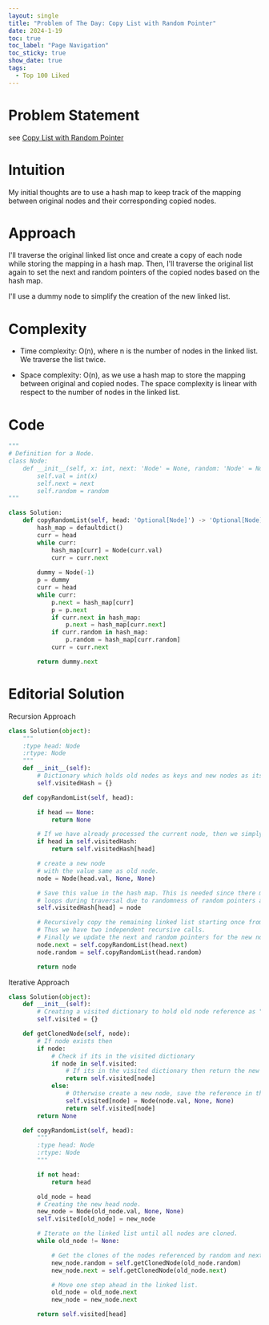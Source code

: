 ```yaml
---
layout: single
title: "Problem of The Day: Copy List with Random Pointer"
date: 2024-1-19
toc: true
toc_label: "Page Navigation"
toc_sticky: true
show_date: true
tags:
  - Top 100 Liked
---
```

# Problem Statement
see [Copy List with Random Pointer](https://leetcode.com/problems/copy-list-with-random-pointer/description/?envType=study-plan-v2&envId=top-100-liked)

# Intuition
My initial thoughts are to use a hash map to keep track of the mapping between original nodes and their corresponding copied nodes.

# Approach
I'll traverse the original linked list once and create a copy of each node while storing the mapping in a hash map. Then, I'll traverse the original list again to set the next and random pointers of the copied nodes based on the hash map.

I'll use a dummy node to simplify the creation of the new linked list.

# Complexity
- Time complexity:
O(n), where n is the number of nodes in the linked list. We traverse the list twice.

- Space complexity:
O(n), as we use a hash map to store the mapping between original and copied nodes. The space complexity is linear with respect to the number of nodes in the linked list.

# Code
```python
"""
# Definition for a Node.
class Node:
    def __init__(self, x: int, next: 'Node' = None, random: 'Node' = None):
        self.val = int(x)
        self.next = next
        self.random = random
"""

class Solution:
    def copyRandomList(self, head: 'Optional[Node]') -> 'Optional[Node]':
        hash_map = defaultdict()
        curr = head
        while curr:
            hash_map[curr] = Node(curr.val)
            curr = curr.next
        
        dummy = Node(-1)
        p = dummy
        curr = head
        while curr:
            p.next = hash_map[curr]
            p = p.next
            if curr.next in hash_map:
                p.next = hash_map[curr.next]
            if curr.random in hash_map:
                p.random = hash_map[curr.random]
            curr = curr.next

        return dummy.next
```

# Editorial Solution
Recursion Approach
```python
class Solution(object):
    """
    :type head: Node
    :rtype: Node
    """
    def __init__(self):
        # Dictionary which holds old nodes as keys and new nodes as its values.
        self.visitedHash = {}

    def copyRandomList(self, head):

        if head == None:
            return None

        # If we have already processed the current node, then we simply return the cloned version of it.
        if head in self.visitedHash:
            return self.visitedHash[head]

        # create a new node
        # with the value same as old node.
        node = Node(head.val, None, None)

        # Save this value in the hash map. This is needed since there might be
        # loops during traversal due to randomness of random pointers and this would help us avoid them.
        self.visitedHash[head] = node

        # Recursively copy the remaining linked list starting once from the next pointer and then from the random pointer.
        # Thus we have two independent recursive calls.
        # Finally we update the next and random pointers for the new node created.
        node.next = self.copyRandomList(head.next)
        node.random = self.copyRandomList(head.random)

        return node
```

Iterative Approach
```python
class Solution(object):
    def __init__(self):
        # Creating a visited dictionary to hold old node reference as "key" and new node reference as the "value"
        self.visited = {}

    def getClonedNode(self, node):
        # If node exists then
        if node:
            # Check if its in the visited dictionary          
            if node in self.visited:
                # If its in the visited dictionary then return the new node reference from the dictionary
                return self.visited[node]
            else:
                # Otherwise create a new node, save the reference in the visited dictionary and return it.
                self.visited[node] = Node(node.val, None, None)
                return self.visited[node]
        return None

    def copyRandomList(self, head):
        """
        :type head: Node
        :rtype: Node
        """

        if not head:
            return head

        old_node = head
        # Creating the new head node.       
        new_node = Node(old_node.val, None, None)
        self.visited[old_node] = new_node

        # Iterate on the linked list until all nodes are cloned.
        while old_node != None:

            # Get the clones of the nodes referenced by random and next pointers.
            new_node.random = self.getClonedNode(old_node.random)
            new_node.next = self.getClonedNode(old_node.next)

            # Move one step ahead in the linked list.
            old_node = old_node.next
            new_node = new_node.next

        return self.visited[head]
```